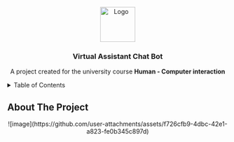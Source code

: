 <br />
<div align="center">
  <a href="https://github.com/MG04/Virtual-Assistant-Chat-Bot">
    <img src="images/logo.png" alt="Logo" width="80" height="80">
  </a>

  <h3 align="center">Virtual Assistant Chat Bot</h3>
  <p align="center">
    A project created for the university course <b> Human - Computer interaction </b>
  </p>
</div>


<details>
  <summary>Table of Contents</summary>
  <ol>
    <li>
      <a href="#about-the-project">About The Project</a>
      <ul>
        <li><a href="#built-with">Built With</a></li>
      </ul>
    </li>
    <li>
      <a href="#getting-started">Getting Started</a>
      <ul>
        <li><a href="#prerequisites">Prerequisites</a></li>
        <li><a href="#installation">Installation</a></li>
      </ul>
    </li>
    <li><a href="#usage">Usage</a></li>
    <li><a href="#roadmap">Roadmap</a></li>
    <li><a href="#contributing">Contributing</a></li>
    <li><a href="#license">License</a></li>
    <li><a href="#contact">Contact</a></li>
    <li><a href="#acknowledgments">Acknowledgments</a></li>
  </ol>
</details>

## About The Project

<p align="center">
![image](https://github.com/user-attachments/assets/f726cfb9-4dbc-42e1-a823-fe0b345c897d)
</p>
